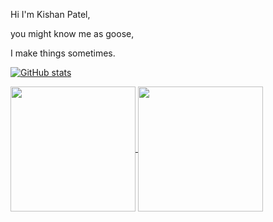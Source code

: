Hi I'm Kishan Patel,

you might know me as goose,

I make things sometimes.

<!--
**bishan-batel/bishan-batel** is a ✨ _special_ ✨ repository because its `README.md` (this file) appears on your GitHub profile.

Here are some ideas to get you started:

- 🔭 I’m currently working on ...
- 🌱 I’m currently learning ...
- 👯 I’m looking to collaborate on ...
- 🤔 I’m looking for help with ...
- 💬 Ask me about ...
- 📫 How to reach me: ...
- 😄 Pronouns: ...
- ⚡ Fun fact: ...
-->

[![GitHub stats](https://github-readme-stats.vercel.app/api?username=bishan-batel&show_icons=true&theme=catppuccin_mocha)](https://github.com/bishan-batel)

<a href="https://github.com/bishan-batel">
  <img height=200 align="center" src="https://github-readme-stats.vercel.app/api/wakatime?username=bishan_&show_icons=true&theme=catppuccin_mocha&layout=compat" />
</a>

<a href="https://github.com/bishan-batel">
  <img height=200 align="center" src=
    "https://github-readme-stats.vercel.app/api/top-langs?username=bishan-batel&show_icons=true&theme=catppuccin_mocha&layout=donut-vertical&hide=css,scss" />
</a>

